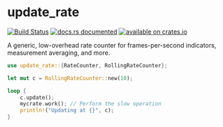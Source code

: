 # update_rate

[![Build Status](https://travis-ci.org/NoraCodes/update_rate.svg?branch=master)](https://travis-ci.org/NoraCodes/update_rate)
[![docs.rs documented](https://docs.rs/update_rate/badge.svg)](https://docs.rs/update_rate/)
[![available on crates.io](https://img.shields.io/crates/v/update_rate.svg)](https://crates.io/crates/update_rate/)

A generic, low-overhead rate counter for frames-per-second indicators,
measurement averaging, and more.

```rust
use update_rate::{RateCounter, RollingRateCounter};

let mut c = RollingRateCounter::new(10);

loop {
    c.update();
    mycrate.work(); // Perform the slow operation
    println!("Updating at {}", c); 
}
```

